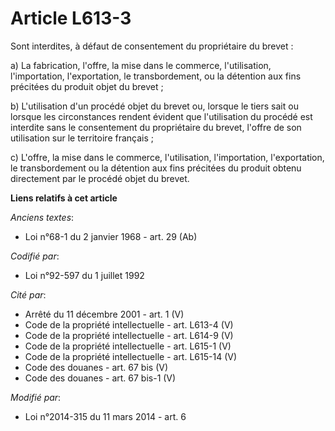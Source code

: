 # Article L613-3

Sont interdites, à défaut de consentement du propriétaire du brevet :

a) La fabrication, l'offre, la mise dans le commerce, l'utilisation, l'importation, l'exportation, le transbordement, ou la
détention aux fins précitées du produit objet du brevet ;

b) L'utilisation d'un procédé objet du brevet ou, lorsque le tiers sait ou lorsque les circonstances rendent évident que
l'utilisation du procédé est interdite sans le consentement du propriétaire du brevet, l'offre de son utilisation sur le
territoire français ;

c) L'offre, la mise dans le commerce, l'utilisation, l'importation, l'exportation, le transbordement ou la détention aux fins
précitées du produit obtenu directement par le procédé objet du brevet.

**Liens relatifs à cet article**

_Anciens textes_:

  - Loi n°68-1 du 2 janvier 1968 - art. 29 (Ab)

_Codifié par_:

  - Loi n°92-597 du 1 juillet 1992

_Cité par_:

  - Arrêté du 11 décembre 2001 - art. 1 (V)
  - Code de la propriété intellectuelle - art. L613-4 (V)
  - Code de la propriété intellectuelle - art. L614-9 (V)
  - Code de la propriété intellectuelle - art. L615-1 (V)
  - Code de la propriété intellectuelle - art. L615-14 (V)
  - Code des douanes - art. 67 bis (V)
  - Code des douanes - art. 67 bis-1 (V)

_Modifié par_:

  - Loi n°2014-315 du 11 mars 2014 - art. 6
